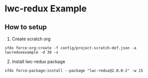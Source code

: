 # lwc-redux Example

## How to setup

1. Create scratch org

```
sfdx force:org:create -f config/project-scratch-def.json -a lwcreduxexample -d 30 -s
```

2. Install lwc-redux package

```
sfdx force:package:install --package "lwc-redux@2.0.0-2" -w 15
```